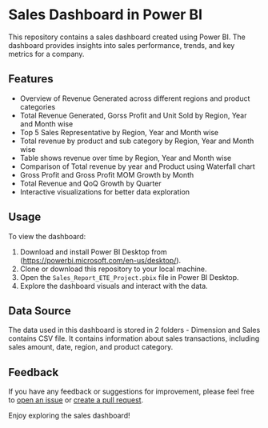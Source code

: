 # Sales Dashboard in Power BI

This repository contains a sales dashboard created using Power BI. The dashboard provides insights into sales performance, trends, and key metrics for a company.

## Features

- Overview of Revenue Generated across different regions and product categories
- Total Revenue Generated, Gorss Profit and Unit Sold by Region, Year and Month wise
- Top 5 Sales Representative by Region, Year and Month wise
- Total revenue by product and sub category by Region, Year and Month wise
- Table shows revenue over time by Region, Year and Month wise
- Comparison of Total revenue by year and Product using Waterfall chart
- Gross Profit and Gross Profit MOM Growth by Month
- Total Revenue and QoQ Growth by Quarter
- Interactive visualizations for better data exploration

## Usage

To view the dashboard:

1. Download and install Power BI Desktop from (https://powerbi.microsoft.com/en-us/desktop/).
2. Clone or download this repository to your local machine.
3. Open the `Sales_Report_ETE_Project.pbix` file in Power BI Desktop.
4. Explore the dashboard visuals and interact with the data.

## Data Source

The data used in this dashboard is stored in 2 folders - Dimension and Sales contains CSV file. It contains information about sales transactions, 
including sales amount, date, region, and product category.


## Feedback

If you have any feedback or suggestions for improvement, please feel free to [open an issue](https://github.com/mohanT3110/sales-dashboard/issues) 
or [create a pull request](https://github.com/mohanT3110/sales-dashboard/pulls).

Enjoy exploring the sales dashboard!

